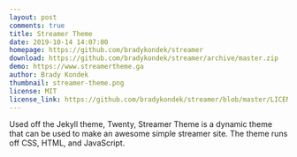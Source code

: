 ```yaml
---
layout: post
comments: true
title: Streamer Theme
date: 2019-10-14 14:07:00
homepage: https://github.com/bradykondek/streamer
download: https://github.com/bradykondek/streamer/archive/master.zip
demo: https://www.streamertheme.ga
author: Brady Kondek
thumbnail: streamer-theme.png
license: MIT
license_link: https://github.com/bradykondek/streamer/blob/master/LICENSE
---
```


Used off the Jekyll theme, Twenty, Streamer Theme is a dynamic theme that can be used to make an awesome simple streamer site.  The theme runs off CSS, HTML, and JavaScript.
